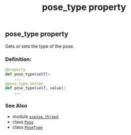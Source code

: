 ﻿---
title: pose_type property
second_title: Aspose.3D for Python via .NET API References
description: 
type: docs
weight: 100
url: /python-net/aspose.threed/pose/pose_type/
is_root: false
---

## pose_type property


Gets or sets the type of the pose.
### Definition:
```python
@property
def pose_type(self):
    ...
@pose_type.setter
def pose_type(self, value):
    ...
```

### See Also
* module [`aspose.threed`](../../)
* class [`Pose`](/3d/python-net/aspose.threed/pose)
* class [`PoseType`](/3d/python-net/aspose.threed/posetype)
